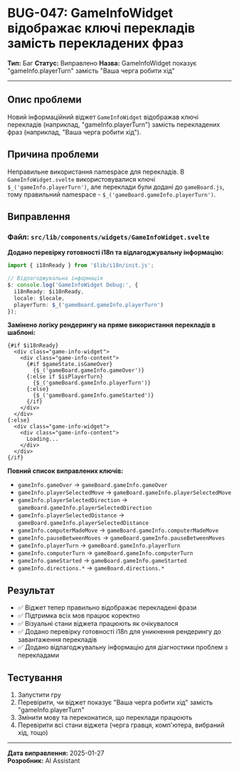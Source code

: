 # BUG-047: GameInfoWidget відображає ключі перекладів замість перекладених фраз

**Тип:** Баг
**Статус:** Виправлено
**Назва:** GameInfoWidget показує "gameInfo.playerTurn" замість "Ваша черга робити хід"

---

## Опис проблеми
Новий інформаційний віджет `GameInfoWidget` відображав ключі перекладів (наприклад, "gameInfo.playerTurn") замість перекладених фраз (наприклад, "Ваша черга робити хід").

## Причина проблеми
Неправильне використання namespace для перекладів. В `GameInfoWidget.svelte` використовувалися ключі `$_('gameInfo.playerTurn')`, але переклади були додані до `gameBoard.js`, тому правильний namespace - `$_('gameBoard.gameInfo.playerTurn')`.

## Виправлення

### Файл: `src/lib/components/widgets/GameInfoWidget.svelte`

**Додано перевірку готовності i18n та відлагоджувальну інформацію:**
```typescript
import { i18nReady } from '$lib/i18n/init.js';

// Відлагоджувальна інформація
$: console.log('GameInfoWidget Debug:', {
  i18nReady: $i18nReady,
  locale: $locale,
  playerTurn: $_('gameBoard.gameInfo.playerTurn')
});
```

**Замінено логіку рендерингу на пряме використання перекладів в шаблоні:**
```svelte
{#if $i18nReady}
  <div class="game-info-widget">
    <div class="game-info-content">
      {#if $gameState.isGameOver}
        {$_('gameBoard.gameInfo.gameOver')}
      {:else if $isPlayerTurn}
        {$_('gameBoard.gameInfo.playerTurn')}
      {:else}
        {$_('gameBoard.gameInfo.gameStarted')}
      {/if}
    </div>
  </div>
{:else}
  <div class="game-info-widget">
    <div class="game-info-content">
      Loading...
    </div>
  </div>
{/if}
```

**Повний список виправлених ключів:**
- `gameInfo.gameOver` → `gameBoard.gameInfo.gameOver`
- `gameInfo.playerSelectedMove` → `gameBoard.gameInfo.playerSelectedMove`
- `gameInfo.playerSelectedDirection` → `gameBoard.gameInfo.playerSelectedDirection`
- `gameInfo.playerSelectedDistance` → `gameBoard.gameInfo.playerSelectedDistance`
- `gameInfo.computerMadeMove` → `gameBoard.gameInfo.computerMadeMove`
- `gameInfo.pauseBetweenMoves` → `gameBoard.gameInfo.pauseBetweenMoves`
- `gameInfo.playerTurn` → `gameBoard.gameInfo.playerTurn`
- `gameInfo.computerTurn` → `gameBoard.gameInfo.computerTurn`
- `gameInfo.gameStarted` → `gameBoard.gameInfo.gameStarted`
- `gameInfo.directions.*` → `gameBoard.directions.*`

## Результат
- ✅ Віджет тепер правильно відображає перекладені фрази
- ✅ Підтримка всіх мов працює коректно
- ✅ Візуальні стани віджета працюють як очікувалося
- ✅ Додано перевірку готовності i18n для уникнення рендерингу до завантаження перекладів
- ✅ Додано відлагоджувальну інформацію для діагностики проблем з перекладами

## Тестування
1. Запустити гру
2. Перевірити, чи віджет показує "Ваша черга робити хід" замість "gameInfo.playerTurn"
3. Змінити мову та переконатися, що переклади працюють
4. Перевірити всі стани віджета (черга гравця, комп'ютера, вибраний хід, тощо)

---
**Дата виправлення:** 2025-01-27  
**Розробник:** AI Assistant 